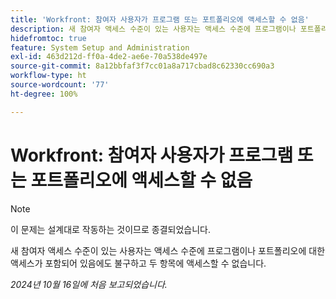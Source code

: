```yaml
---
title: 'Workfront: 참여자 사용자가 프로그램 또는 포트폴리오에 액세스할 수 없음'
description: 새 참여자 액세스 수준이 있는 사용자는 액세스 수준에 프로그램이나 포트폴리오에 대한 액세스가 포함되어 있음에도 불구하고 두 항목에 액세스할 수 없습니다.
hidefromtoc: true
feature: System Setup and Administration
exl-id: 463d212d-ff0a-4de2-ae6e-70a538de497e
source-git-commit: 8a12bbfaf3f7cc01a8a717cbad8c62330cc690a3
workflow-type: ht
source-wordcount: '77'
ht-degree: 100%

---
```


# Workfront: 참여자 사용자가 프로그램 또는 포트폴리오에 액세스할 수 없음

>[!NOTE]
>
>이 문제는 설계대로 작동하는 것이므로 종결되었습니다.

새 참여자 액세스 수준이 있는 사용자는 액세스 수준에 프로그램이나 포트폴리오에 대한 액세스가 포함되어 있음에도 불구하고 두 항목에 액세스할 수 없습니다.

_2024년 10월 16일에 처음 보고되었습니다._
